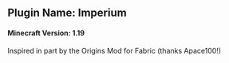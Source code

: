 ## Plugin Name: Imperium
#### Minecraft Version: 1.19

Inspired in part by the Origins Mod for Fabric (thanks Apace100!)